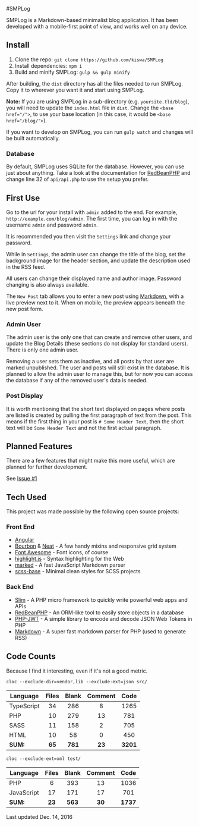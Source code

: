 #SMPLog

SMPLog is a Markdown-based minimalist blog application. It has been developed
with a mobile-first point of view, and works well on any device.

## Install

 1. Clone the repo: `git clone https://github.com/kiswa/SMPLog`
 2. Install dependencies: `npm i`
 3. Build and minify SMPLog: `gulp && gulp minify`

After building, the `dist` directory has all the files needed to run SMPLog.
Copy it to wherever you want it and start using SMPLog.

**Note:** If you are using SMPLog in a sub-directory (e.g. `yoursite.tld/blog`),
you will need to update the `index.html` file in `dist`. Change the
`<base href="/">`, to use your base location (in this case, it would be
`<base href="/blog/">`).

If you want to develop on SMPLog, you can run `gulp watch` and changes will be
built automatically.

### Database

By default, SMPLog uses SQLite for the database. However, you can use just
about anything. Take a look at the documentation for
[RedBeanPHP](http://redbeanphp.com/connection) and change line 32 of
`api/api.php` to use the setup you prefer.

## First Use

Go to the url for your install with `admin` added to the end. For example,
`http://example.com/blog/admin`. The first time, you can log in with the
username `admin` and password `admin`.

It is recommended you then visit the `Settings` link and change your password.

While in `Settings`, the admin user can change the title of the blog,
set the background image for the header section, and update the description
used in the RSS feed.

All users can change their displayed name and author image. Password changing
is also always available.

The `New Post` tab allows you to enter a new post using
[Markdown](http://commonmark.org), with a live preview next to it. When on
mobile, the preview appears beneath the new post form.

### Admin User

The admin user is the only one that can create and remove other users, and
update the Blog Details (these sections do not display for standard users).
There is only one admin user.

Removing a user sets them as inactive, and all posts by that user are marked
unpublished. The user and posts will still exist in the database. It is planned
to allow the admin user to manage this, but for now you can access the database
if any of the removed user's data is needed.

### Post Display

It is worth mentioning that the short text displayed on pages where posts are
listed is created by pulling the first paragraph of text from the post. This
means if the first thing in your post is `# Some Header Text`, then the short
text will be `Some Header Text` and not the first actual paragraph.

## Planned Features

There are a few features that might make this more useful, which are planned for
further development.

See [Issue #1](https://github.com/kiswa/SMPLog/issues/1)

## Tech Used

This project was made possible by the following open source projects:

### Front End
 * [Angular](http://angular.io)
 * [Bourbon](http://bourbon.io) & [Neat](http://neat.bourbon.io) - A few handy
 mixins and responsive grid system
 * [Font Awesome](http://fortawesome.github.io/Font-Awesome) - Font icons,
 of course
 * [highlight.js](https://highlightjs.org) - Syntax highlighting for the Web
 * [marked](https://github.com/chjj/marked) - A fast JavaScript Markdown parser
 * [scss-base](https://github.com/kiswa/scss-base) - Minimal clean styles for SCSS projects

### Back End
 * [Slim](http://www.slimframework.com) - A PHP micro framework to quickly write
 powerful web apps and APIs
 * [RedBeanPHP](http://www.redbeanphp.com) - An ORM-like tool to easily store
 objects in a database
 * [PHP-JWT](https://github.com/firebase/php-jwt) - A simple library to encode
 and decode JSON Web Tokens in PHP
 * [Markdown](https://github.com/cebe/markdown) - A super fast markdown parser
 for PHP (used to generate RSS)

## Code Counts

Because I find it interesting, even if it's not a good metric.

`cloc --exclude-dir=vendor,lib --exclude-ext=json src/`

|Language                 |  Files       | Blank      |   Comment    |  Code  |
|-------------------------|:------------:|:----------:|:------------:|:------:|
|TypeScript               |   34         |  286       |      8       |  1265  |
|PHP                      |   10         |  279       |     13       |   781  |
|SASS                     |   11         |  158       |      2       |   705  |
|HTML                     |   10         |   58       |      0       |   450  |
|**SUM:**                 | **65**       |**781**     |   **23**     |**3201**|

`cloc --exclude-ext=xml test/`

|Language                 |  Files       | Blank      |   Comment    |  Code  |
|-------------------------|:------------:|:----------:|:------------:|:------:|
|PHP                      |    6         |  393       |     13       |  1036  |
|JavaScript               |   17         |  171       |     17       |   701  |
|**SUM:**                 | **23**       |**563**     |   **30**     |**1737**|

Last updated Dec. 14, 2016